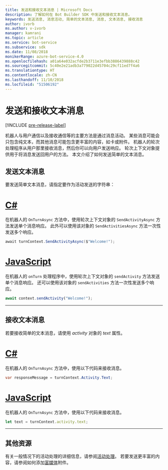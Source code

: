 ```yaml
---
title: 发送和接收文本消息 | Microsoft Docs
description: 了解如何在 Bot Builder SDK 中发送和接收文本消息。
keywords: 发送消息, 消息活动, 简单的文本消息, 消息, 文本消息, 接收消息
author: ivorb
ms.author: v-ivorb
manager: kamrani
ms.topic: article
ms.service: bot-service
ms.subservice: sdk
ms.date: 11/08/2018
monikerRange: azure-bot-service-4.0
ms.openlocfilehash: a01a64e032acfde2b3711e3efbb3886439888c42
ms.sourcegitcommit: 5c40e2e21adb3a779022d45704c29cf11ed7f4a6
ms.translationtype: HT
ms.contentlocale: zh-CN
ms.lasthandoff: 11/10/2018
ms.locfileid: "51506192"
---
```

# <a name="send-and-receive-text-message"></a>发送和接收文本消息 

[!INCLUDE [pre-release-label](../includes/pre-release-label.md)]

机器人与用户通信以及接收通信等的主要方法是通过消息活动。 某些消息可能会只包含纯文本，而其他消息可能包含更丰富的内容，如卡或附件。 机器人的轮次处理程序从用户那里接收消息，然后你可以向用户发送响应。 轮次上下文对象提供用于将消息发送回用户的方法。 本文介绍了如何发送简单的文本消息。

## <a name="send-a-text-message"></a>发送文本消息

要发送简单文本消息，请指定要作为活动发送的字符串：

# <a name="ctabcsharp"></a>[C#](#tab/csharp)

在机器人的 `OnTurnAsync` 方法中，使用轮次上下文对象的 `SendActivityAsync` 方法发送单个消息响应。 此外可以使用该对象的 `SendActivitiesAsync` 方法一次性发送多个响应。

```cs
await turnContext.SendActivityAsync($"Welcome!");
```

# <a name="javascripttabjavascript"></a>[JavaScript](#tab/javascript)

在机器人的 `onTurn` 处理程序中，使用轮次上下文对象的 `sendActivity` 方法发送单个消息响应。 还可以使用该对象的 `sendActivities` 方法一次性发送多个响应。

```javascript
await context.sendActivity("Welcome!");
```
---
## <a name="receive-a-text-message"></a>接收文本消息

若要接收简单的文本消息，请使用 *activity* 对象的 *text* 属性。 

# <a name="ctabcsharp"></a>[C#](#tab/csharp)

在机器人的 `OnTurnAsync` 方法中，使用以下代码来接收消息。 

```cs
var responseMessage = turnContext.Activity.Text;
```

# <a name="javascripttabjavascript"></a>[JavaScript](#tab/javascript)

在机器人的 `OnTurnAsync` 方法中，使用以下代码来接收消息。 
```javascript
let text = turnContext.activity.text;
```
---


## <a name="additional-resources"></a>其他资源
有关一般情况下的活动处理的详细信息，请参阅[活动处理](~/v4sdk/bot-builder-basics.md#the-activity-processing-stack)。 若要发送更丰富的内容，请参阅如何添加[富媒体](bot-builder-howto-add-media-attachments.md)附件。
